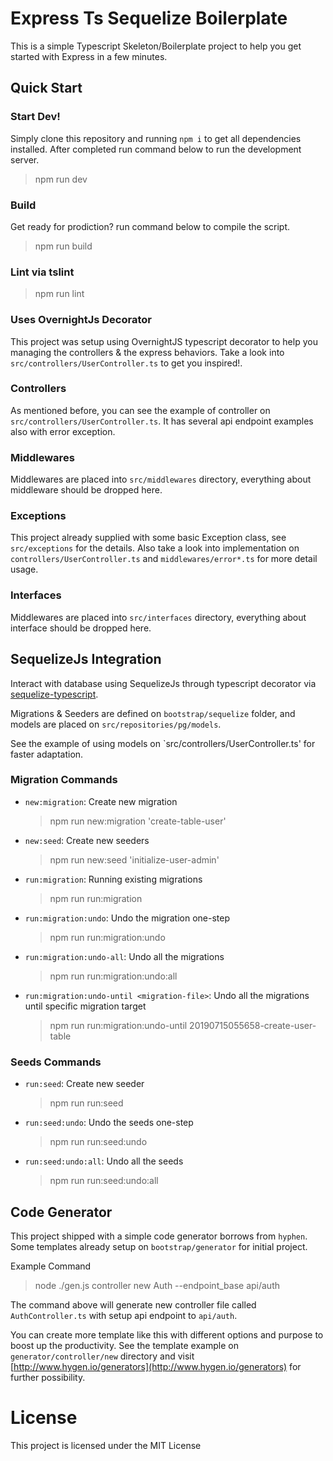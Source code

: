 # Express Ts Sequelize Boilerplate

This is a simple Typescript Skeleton/Boilerplate project to help you get started with Express in a few minutes.

## Quick Start

### Start Dev!

Simply clone this repository and running `npm i` to get all dependencies installed. After completed run command below to run the development server.

> npm run dev

### Build

Get ready for prodiction? run command below to compile the script.

> npm run build

### Lint via tslint

> npm run lint

### Uses OvernightJs Decorator

This project was setup using OvernightJS typescript decorator to help you managing the controllers & the express behaviors. Take a look into `src/controllers/UserController.ts` to get you inspired!.

### Controllers

As mentioned before, you can see the example of controller on `src/controllers/UserController.ts`. It has several api endpoint examples also with error exception.

### Middlewares

Middlewares are placed into `src/middlewares` directory, everything about middleware should be dropped here.

### Exceptions

This project already supplied with some basic Exception class, see `src/exceptions` for the details. Also take a look into implementation on `controllers/UserController.ts` and `middlewares/error*.ts` for more detail usage.

### Interfaces

Middlewares are placed into `src/interfaces` directory, everything about interface should be dropped here.

## SequelizeJs Integration

Interact with database using SequelizeJs through typescript decorator via [sequelize-typescript](https://github.com/RobinBuschmann/sequelize-typescript).

Migrations & Seeders are defined on `bootstrap/sequelize` folder, and models are placed on `src/repositories/pg/models`. 

See the example of using models on `src/controllers/UserController.ts' for faster adaptation.

### Migration Commands

- `new:migration`: Create new migration 

  > npm run new:migration 'create-table-user'

- `new:seed`: Create new seeders

  > npm run new:seed 'initialize-user-admin'

- `run:migration`: Running existing migrations

  > npm run run:migration

- `run:migration:undo`: Undo the migration one-step 

  > npm run run:migration:undo

- `run:migration:undo-all`: Undo all the migrations

  > npm run run:migration:undo:all

- `run:migration:undo-until <migration-file>`: Undo all the migrations until specific migration target

  > npm run run:migration:undo-until 20190715055658-create-user-table


### Seeds Commands

- `run:seed`: Create new seeder

  > npm run run:seed

- `run:seed:undo`: Undo the seeds one-step

  > npm run run:seed:undo

- `run:seed:undo:all`: Undo all the seeds

  > npm run run:seed:undo:all


## Code Generator

This project shipped with a simple code generator borrows from `hyphen`. Some templates already setup on `bootstrap/generator` for initial project.

Example Command

> node ./gen.js controller new Auth --endpoint_base api/auth

The command above will generate new controller file called `AuthController.ts` with setup api endpoint to `api/auth`.

You can create more template like this with different options and purpose to boost up the productivity. See the template example on `generator/controller/new` directory and visit [http://www.hygen.io/generators](http://www.hygen.io/generators) for further possibility.

# License

This project is licensed under the MIT License 
